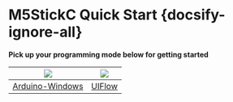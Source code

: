 # M5StickC Quick Start {docsify-ignore-all}

**Pick up your programming mode below for getting started**

|<img src="assets/img/windows-logo.png"> | <img src="assets/img/uiflow-logo.png">|
|:---:|:---:|
|[Arduino-Windows](en/quick_start/m5stickc/m5stickc_quick_start_with_arduino_Windows) | [UIFlow](en/quick_start/m5stickc/m5stickc_quick_start_with_uiflow)|
